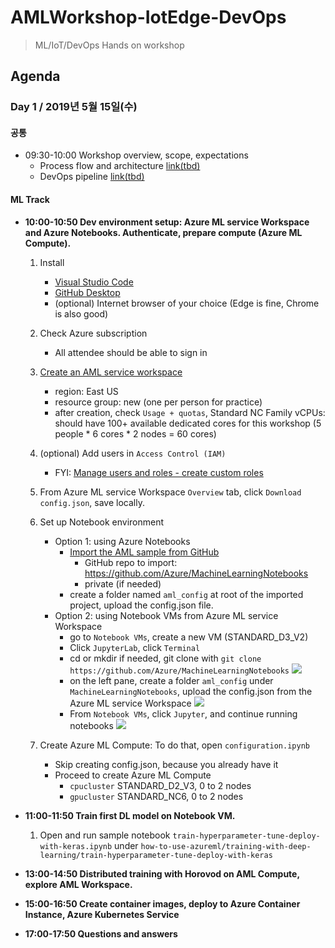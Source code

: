 # AMLWorkshop-IotEdge-DevOps
> ML/IoT/DevOps Hands on workshop

## Agenda
### Day 1 / 2019년 5월 15일(수)

#### 공통
- 09:30-10:00 Workshop overview, scope, expectations
  - Process flow and architecture [link(tbd)]()
  - DevOps pipeline [link(tbd)]()

#### ML Track
- **10:00-10:50 Dev environment setup: Azure ML service Workspace and Azure Notebooks. Authenticate, prepare compute (Azure ML Compute).**

    1. Install
        - [Visual Studio Code](https://code.visualstudio.com/)
        - [GitHub Desktop](https://desktop.github.com/)
        - (optional) Internet browser of your choice (Edge is fine, Chrome is also good)
    1. Check Azure subscription
        - All attendee should be able to sign in
    1. [Create an AML service workspace](https://docs.microsoft.com/en-us/azure/machine-learning/service/setup-create-workspace)
        - region: East US
        - resource group: new (one per person for practice)
        - after creation, check `Usage + quotas`, Standard NC Family vCPUs: should have 100+ available dedicated cores for this workshop (5 people * 6 cores * 2 nodes = 60 cores)
    1. (optional) Add users in `Access Control (IAM)`
        - FYI: [Manage users and roles - create custom roles](https://docs.microsoft.com/en-us/azure/machine-learning/service/how-to-assign-roles#create-custom-role)
    1. From Azure ML service Workspace `Overview` tab, click `Download config.json`, save locally.
    1. Set up Notebook environment
        - Option 1: using Azure Notebooks
            - [Import the AML sample from GitHub](https://docs.microsoft.com/en-us/azure/notebooks/create-clone-jupyter-notebooks#import-a-project-from-github)
                - GitHub repo to import: https://github.com/Azure/MachineLearningNotebooks
                - private (if needed)
            - create a folder named `aml_config` at root of the imported project, upload the config.json file.
        - Option 2: using Notebook VMs from Azure ML service Workspace
            - go to `Notebook VMs`, create a new VM (STANDARD_D3_V2)
            - Click `JupyterLab`, click `Terminal`
            - cd or mkdir if needed, git clone with `git clone https://github.com/Azure/MachineLearningNotebooks`
            ![](https://raw.githubusercontent.com/dem108/AMLWorkshop-IotEdge-DevOps/master/doc/images/setup-notebook-vm-jupyterlab-gitclone.jpg)
            - on the left pane, create a folder `aml_config` under `MachineLearningNotebooks`, upload the config.json from the Azure ML service Workspace
            ![](https://raw.githubusercontent.com/dem108/AMLWorkshop-IotEdge-DevOps/master/doc/images/setup-notebook-vm-jupyterlab-upload-config.jpg)
            - From `Notebook VMs`, click `Jupyter`, and continue running notebooks
            ![](https://raw.githubusercontent.com/dem108/AMLWorkshop-IotEdge-DevOps/master/doc/images/setup-notebook-vm-jupyter-notebook.jpg)

    1. Create Azure ML Compute: To do that, open `configuration.ipynb`

        - Skip creating config.json, because you already have it
        - Proceed to create Azure ML Compute
            - `cpucluster` STANDARD_D2_V3, 0 to 2 nodes
            - `gpucluster` STANDARD_NC6, 0 to 2 nodes

- **11:00-11:50 Train first DL model on Notebook VM.**
    1. Open and run sample notebook `train-hyperparameter-tune-deploy-with-keras.ipynb` under `how-to-use-azureml/training-with-deep-learning/train-hyperparameter-tune-deploy-with-keras`

- **13:00-14:50 Distributed training with Horovod on AML Compute, explore AML Workspace.**

- **15:00-16:50 Create container images, deploy to Azure Container Instance, Azure Kubernetes Service**

- **17:00-17:50 Questions and answers**


